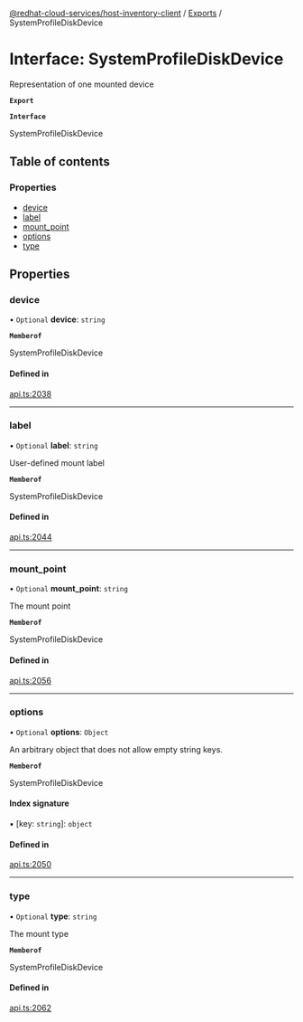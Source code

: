 [@redhat-cloud-services/host-inventory-client](../README.md) / [Exports](../modules.md) / SystemProfileDiskDevice

# Interface: SystemProfileDiskDevice

Representation of one mounted device

**`Export`**

**`Interface`**

SystemProfileDiskDevice

## Table of contents

### Properties

- [device](SystemProfileDiskDevice.md#device)
- [label](SystemProfileDiskDevice.md#label)
- [mount\_point](SystemProfileDiskDevice.md#mount_point)
- [options](SystemProfileDiskDevice.md#options)
- [type](SystemProfileDiskDevice.md#type)

## Properties

### device

• `Optional` **device**: `string`

**`Memberof`**

SystemProfileDiskDevice

#### Defined in

[api.ts:2038](https://github.com/RedHatInsights/javascript-clients/blob/master/packages/host-inventory/api.ts#L2038)

___

### label

• `Optional` **label**: `string`

User-defined mount label

**`Memberof`**

SystemProfileDiskDevice

#### Defined in

[api.ts:2044](https://github.com/RedHatInsights/javascript-clients/blob/master/packages/host-inventory/api.ts#L2044)

___

### mount\_point

• `Optional` **mount\_point**: `string`

The mount point

**`Memberof`**

SystemProfileDiskDevice

#### Defined in

[api.ts:2056](https://github.com/RedHatInsights/javascript-clients/blob/master/packages/host-inventory/api.ts#L2056)

___

### options

• `Optional` **options**: `Object`

An arbitrary object that does not allow empty string keys.

**`Memberof`**

SystemProfileDiskDevice

#### Index signature

▪ [key: `string`]: `object`

#### Defined in

[api.ts:2050](https://github.com/RedHatInsights/javascript-clients/blob/master/packages/host-inventory/api.ts#L2050)

___

### type

• `Optional` **type**: `string`

The mount type

**`Memberof`**

SystemProfileDiskDevice

#### Defined in

[api.ts:2062](https://github.com/RedHatInsights/javascript-clients/blob/master/packages/host-inventory/api.ts#L2062)
